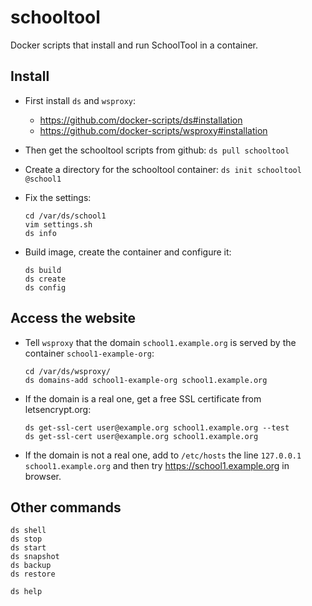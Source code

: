 schooltool
==========

Docker scripts that install and run SchoolTool in a container.

## Install

  - First install `ds` and `wsproxy`:
     + https://github.com/docker-scripts/ds#installation
     + https://github.com/docker-scripts/wsproxy#installation

  - Then get the schooltool scripts from github: `ds pull schooltool`

  - Create a directory for the schooltool container: `ds init schooltool @school1`

  - Fix the settings:
    ```
    cd /var/ds/school1
    vim settings.sh
    ds info
    ```

  - Build image, create the container and configure it:
    ```
    ds build
    ds create
    ds config
    ```


## Access the website

  - Tell `wsproxy` that the domain `school1.example.org` is served by the container `school1-example-org`:
    ```
    cd /var/ds/wsproxy/
    ds domains-add school1-example-org school1.example.org
    ```

 - If the domain is a real one, get a free SSL certificate from letsencrypt.org:
    ```
    ds get-ssl-cert user@example.org school1.example.org --test
    ds get-ssl-cert user@example.org school1.example.org
    ```

 - If the domain is not a real one, add to `/etc/hosts` the line
    `127.0.0.1 school1.example.org` and then try
    https://school1.example.org in browser.


## Other commands

```
ds shell
ds stop
ds start
ds snapshot
ds backup
ds restore

ds help
```
